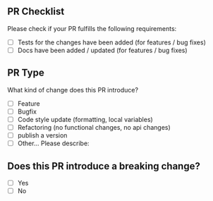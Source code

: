 ## PR Checklist
Please check if your PR fulfills the following requirements:

- [ ] Tests for the changes have been added (for features /  bug fixes)
- [ ] Docs have been added / updated (for features /  bug fixes)

## PR Type
What kind of change does this PR introduce?

<!-- Please check the one that applies to this PR using "x". -->
- [ ] Feature
- [ ] Bugfix
- [ ] Code style update (formatting, local variables)
- [ ] Refactoring (no functional changes, no api changes)
- [ ] publish a version
- [ ] Other... Please describe:

## Does this PR introduce a breaking change?
- [ ] Yes
- [ ] No
